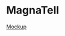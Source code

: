 
# MagnaTell

[Mockup](https://www.figma.com/file/vJDmONzahI0twYZeAC0PVZ/Design?node-id=0%3A1&t=PzXMl56ItJxyNltT-0)
